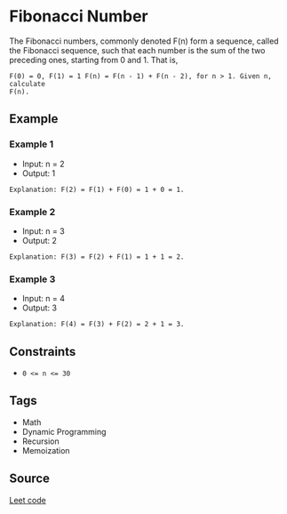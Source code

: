 # Fibonacci Number

The Fibonacci numbers, commonly denoted F(n) form a sequence, called the
Fibonacci sequence, such that each number is the sum of the two preceding ones,
starting from 0 and 1. That is,

```
F(0) = 0, F(1) = 1 F(n) = F(n - 1) + F(n - 2), for n > 1. Given n, calculate
F(n).
```

## Example
### Example 1


- Input: n = 2 
- Output: 1 

```
Explanation: F(2) = F(1) + F(0) = 1 + 0 = 1.
```

### Example 2

- Input: n = 3
- Output: 2

```
Explanation: F(3) = F(2) + F(1) = 1 + 1 = 2.
```

### Example 3
- Input: n = 4 
- Output: 3

```
Explanation: F(4) = F(3) + F(2) = 2 + 1 = 3.
```

## Constraints

- `0 <= n <= 30`

## Tags
- Math
- Dynamic Programming
- Recursion
- Memoization

## Source

[Leet code](https://leetcode.com/problems/fibonacci-number/)
